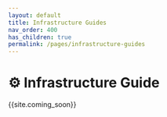 ```yaml
---
layout: default
title: Infrastructure Guides
nav_order: 400
has_children: true
permalink: /pages/infrastructure-guides
---
```


# :gear: **Infrastructure Guide**

{{site.coming_soon}}